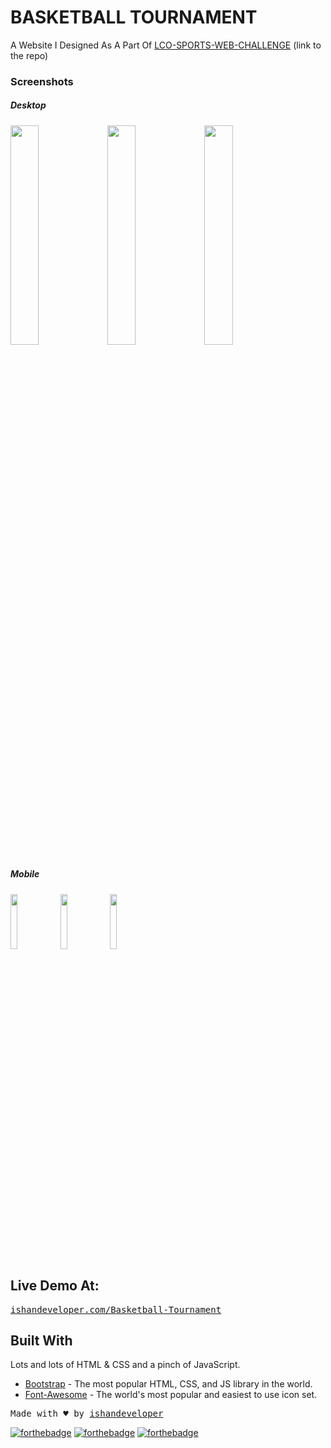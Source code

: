 # BASKETBALL TOURNAMENT
A Website I Designed As A Part Of [LCO-SPORTS-WEB-CHALLENGE](https://github.com/hiteshchoudhary/LCO-sports-web-challenge) (link to the repo)

### Screenshots
##### Desktop
<img src="https://github.com/ishandeveloper/Basketball-Tournament/blob/master/screenshots/landing.PNG" width="30%">  <img src="https://github.com/ishandeveloper/Basketball-Tournament/blob/master/screenshots/tournament.PNG" width="30%">  <img src="https://github.com/ishandeveloper/Basketball-Tournament/blob/master/screenshots/team.PNG" width="30%">
##### Mobile
<img src="https://github.com/ishandeveloper/Basketball-Tournament/blob/master/screenshots/landing-mobile.PNG" width="15%">  <img src="https://github.com/ishandeveloper/Basketball-Tournament/blob/master/screenshots/tournament-mobile.PNG" width="15%">  <img src="https://github.com/ishandeveloper/Basketball-Tournament/blob/master/screenshots/team-mobile.PNG" width="15%">
## Live Demo At:

<pre><a href="http://www.ishandeveloper.com/Basketball-Tournament/">ishandeveloper.com/Basketball-Tournament</a></pre>

## Built With
Lots and lots of HTML & CSS and a pinch of JavaScript.
* [Bootstrap](https://getbootstrap.com/) - The most popular HTML, CSS, and JS library in the world.
* [Font-Awesome](https://fontawesome.com/) - The world's most popular and easiest to use icon set.
<pre>
Made with ♥ by <a href="https://github.com/ishandeveloper">ishandeveloper</a>
</pre>
[![forthebadge](https://forthebadge.com/images/badges/built-with-love.svg)](https://forthebadge.com)  [![forthebadge](https://forthebadge.com/images/badges/uses-html.svg)](https://forthebadge.com)  [![forthebadge](https://forthebadge.com/images/badges/powered-by-netflix.svg)](https://forthebadge.com)
